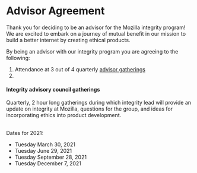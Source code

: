 # Advisor Agreement

Thank you for deciding to be an advisor for the Mozilla integrity program! We are excited to embark on a journey of mutual benefit in our mission to build a better internet by creating ethical products.

By being an advisor with our integrity program you are agreeing to the following: 
1. Attendance at 3 out of 4 quarterly [advisor gatherings](#integrity-advisory-council-gatherings)
2. 


#### Integrity advisory council gatherings
Quarterly, 2 hour long gatherings during which integrity lead will provide an update on integrity at Mozilla, questions for the group, and ideas for incorporating ethics into product development. 

<br>Dates for 2021:
* Tuesday March 30, 2021
* Tuesday June 29, 2021
* Tuesday September 28, 2021
* Tuesday December 7, 2021